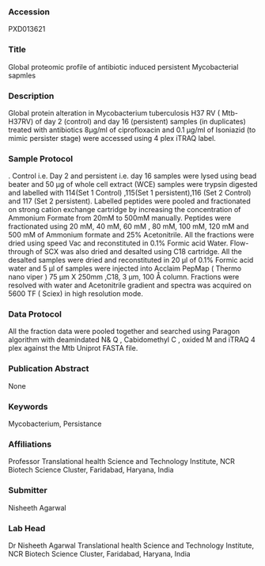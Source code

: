 ### Accession
PXD013621

### Title
Global proteomic profile of antibiotic induced persistent Mycobacterial sapmles

### Description
Global protein alteration in Mycobacterium tuberculosis H37 RV ( Mtb-H37RV) of day 2 (control) and day 16 (persistent) samples (in duplicates) treated with antibiotics 8µg/ml of ciprofloxacin and 0.1 µg/ml of Isoniazid (to mimic persister stage) were accessed using 4 plex iTRAQ label.

### Sample Protocol
. Control i.e. Day 2 and persistent i.e. day 16 samples were lysed using bead beater and 50 µg of whole cell extract (WCE) samples were trypsin digested and labelled with 114(Set 1 Control) ,115(Set 1 persistent),116 (Set 2 Control)  and 117 (Set 2 persistent). Labelled peptides were pooled and fractionated on strong cation exchange cartridge by increasing the concentration of Ammonium Formate from 20mM to 500mM manually. Peptides were fractionated using 20 mM, 40 mM, 60 mM , 80 mM, 100 mM, 120 mM and 500 mM of Ammonium formate and 25% Acetonitrile. All the fractions were dried using speed Vac and reconstituted in 0.1% Formic acid Water. Flow-through of SCX was also dried and desalted using C18 cartridge. All the desalted samples were dried and reconstituted in 20 µl of 0.1% Formic acid water and 5 µl of samples were injected into Acclaim PepMap ( Thermo nano viper ) 75 µm X 250mm ,C18, 3 µm, 100 Å column. Fractions were resolved with water and Acetonitrile gradient and spectra was acquired on 5600 TF ( Sciex) in high resolution mode.

### Data Protocol
All the fraction data were pooled together and searched using Paragon algorithm with deamindated N& Q , Cabidomethyl C , oxided M and iTRAQ 4 plex against the Mtb Uniprot FASTA file.

### Publication Abstract
None

### Keywords
Mycobacterium, Persistance

### Affiliations
Professor
Translational health Science and Technology Institute, NCR Biotech Science Cluster, Faridabad, Haryana, India

### Submitter
Nisheeth Agarwal

### Lab Head
Dr Nisheeth Agarwal
Translational health Science and Technology Institute, NCR Biotech Science Cluster, Faridabad, Haryana, India


